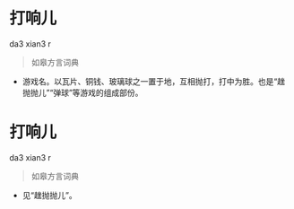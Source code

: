 # 打响儿
da3 xian3 r
> 如皋方言词典
- 游戏名。以瓦片、铜钱、玻璃球之一置于地，互相抛打，打中为胜。也是“趖抛抛儿”“弹球”等游戏的组成部份。

# 打响儿
da3 xian3 r
> 如皋方言词典
- 见“趖抛抛儿”。
